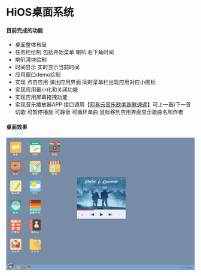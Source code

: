 # HiOS桌面系统

#### 目前完成的功能

- 桌面整体布局
- 任务栏绘制 包括开始菜单 喇叭 右下角时间
- 喇叭滑块绘制
- 时间显示 实时显示当前时间
- 应用窗口demo绘制
- 实现 点击应用 弹出应用界面 同时菜单栏出现应用对应小图标
- 实现应用最小化和关闭功能
- 实现应用屏幕拖拽功能
- 实现音乐播放器APP 接口调用【[网易云音乐欧美新歌速递](https://binaryify.github.io/NeteaseCloudMusicApi/#/?id=%e6%96%b0%e6%ad%8c%e9%80%9f%e9%80%92)】可上一首/下一首切歌 可暂停播放 可静音 可循环单曲 鼠标移到应用界面显示歌曲名和作者

#### 桌面效果

<img src="./readme/3.png" style="zoom:75%;" />






